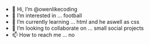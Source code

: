 - 👋 Hi, I’m @owenlikecoding
- 👀 I’m interested in ... football
- 🌱 I’m currently learning ... html and he aswell as css
- 💞️ I’m looking to collaborate on ... small social projects 
- 📫 How to reach me ... no


<!---
owenlikecoding/owenlikecoding is a ✨ special ✨ repository because its `README.md` (this file) appears on your GitHub profile.
You can click the Preview link to take a look at your changes.
--->
